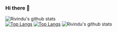 

### Hi there 👋

![Rivindu's github stats](https://github-readme-stats.vercel.app/api?username=rivinduchamath&show_icons=true)       <Br>[![Top Langs](https://github-readme-stats.vercel.app/api/top-langs/?username=rivinduchamath)](https://github.com/rivinduchamath/github-readme-stats)
[![Top Langs](https://github-readme-stats.vercel.app/api/top-langs/?username=rivinduchamath)](https://github.com/rivinduchamath/github-readme-stats) ![Rivindu's github stats](https://github-readme-stats.vercel.app/api?username=rivinduchamath&show_icons=true)       <Br>

